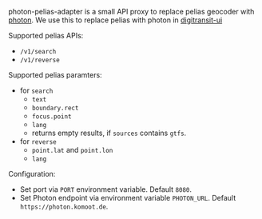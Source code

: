photon-pelias-adapter is a small API proxy to replace pelias geocoder with [photon](https://photon.komoot.de).
We use this to replace pelias with photon in [digitransit-ui](https://github.com/HSLdevcom/digitransit-ui/)

Supported pelias APIs:

* `/v1/search`
* `/v1/reverse`

Supported pelias paramters:
* for `search`
	* `text`
	* `boundary.rect`
	* `focus.point`
	* `lang`
	* returns empty results, if `sources` contains `gtfs`.
* for `reverse`
	* `point.lat` and `point.lon`
	* `lang`

Configuration:

* Set port via `PORT` environment variable. Default `8080`.
* Set Photon endpoint via environment variable `PHOTON_URL`. Default `https://photon.komoot.de`.